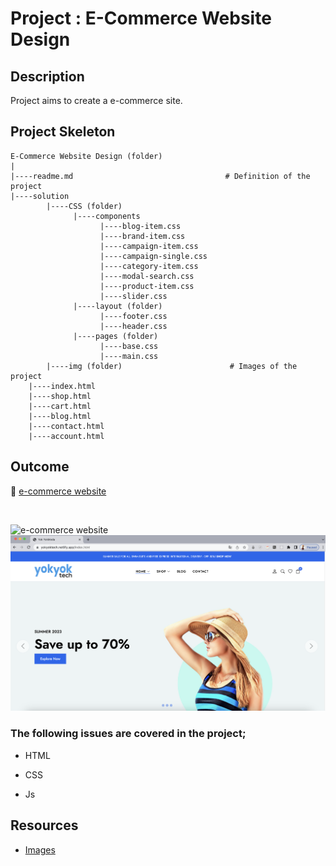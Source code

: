# Project : E-Commerce Website Design

## Description

Project aims to create a e-commerce site.

## Project Skeleton

```
E-Commerce Website Design (folder)
|
|----readme.md                                  # Definition of the project
|----solution
        |----CSS (folder)
              |----components
                    |----blog-item.css
                    |----brand-item.css
                    |----campaign-item.css
                    |----campaign-single.css
                    |----category-item.css
                    |----modal-search.css
                    |----product-item.css
                    |----slider.css
              |----layout (folder)
                    |----footer.css
                    |----header.css
              |----pages (folder)
                    |----base.css
                    |----main.css
        |----img (folder)                        # Images of the project
    |----index.html
    |----shop.html
    |----cart.html
    |----blog.html
    |----contact.html
    |----account.html

```

## Outcome

🔗 [e-commerce website](https://yokyoktech.netlify.app/index.html)

<br>

![e-commerce website](./yokyok.gif)
![e-commerce website](./yokyoktech.png)

### The following issues are covered in the project;

- HTML

- CSS

- Js

## Resources

- [Images](./img)
